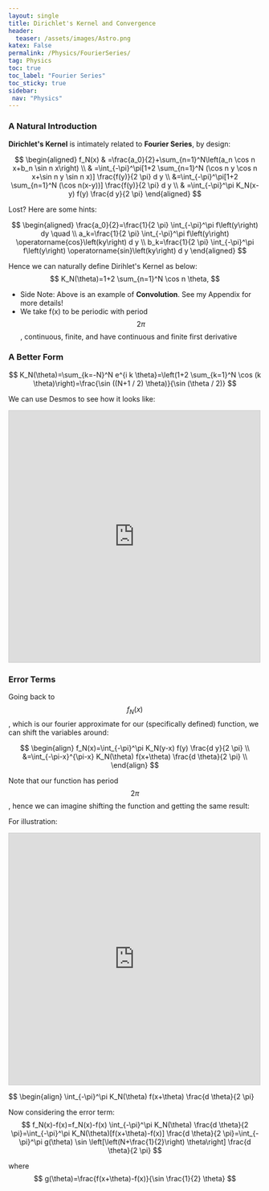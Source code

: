 ```yaml
---
layout: single
title: Dirichlet's Kernel and Convergence 
header:
  teaser: /assets/images/Astro.png
katex: False
permalink: /Physics/FourierSeries/
tag: Physics
toc: true
toc_label: "Fourier Series"
toc_sticky: true
sidebar:
 nav: "Physics"
---
```

### A Natural Introduction

**Dirichlet's Kernel** is intimately related to **Fourier Series**, by design:

$$
\begin{aligned}
f_N(x) & =\frac{a_0}{2}+\sum_{n=1}^N\left(a_n \cos n x+b_n \sin n x\right) \\
& =\int_{-\pi}^\pi[1+2 \sum_{n=1}^N (\cos n y \cos n x+\sin n y \sin n x)] \frac{f(y)}{2 \pi} d y \\
&=\int_{-\pi}^\pi[1+2 \sum_{n=1}^N (\cos n(x-y))] \frac{f(y)}{2 \pi} d y \\
& =\int_{-\pi}^\pi K_N(x-y) f(y) \frac{d y}{2 \pi}
\end{aligned}
$$

Lost? Here are some hints:

$$
\begin{aligned}
\frac{a_0}{2}=\frac{1}{2 \pi} \int_{-\pi}^\pi f\left(y\right) dy \quad \\
a_k=\frac{1}{2 \pi} \int_{-\pi}^\pi  f\left(y\right) \operatorname{cos}\left(ky\right) d y \\
b_k=\frac{1}{2 \pi} \int_{-\pi}^\pi  f\left(y\right) \operatorname{sin}\left(ky\right) d y
\end{aligned}
$$

Hence we can naturally define Dirihlet's Kernel as below:
$$
K_N(\theta)=1+2 \sum_{n=1}^N \cos n \theta,
$$

 - Side Note: Above is an example of **Convolution**. See my Appendix for more details!
 - We take f(x) to be periodic with period $$2π$$,  continuous, finite, and have continuous and finite first derivative


### A Better Form

$$
K_N(\theta)=\sum_{k=-N}^N e^{i k \theta}=\left(1+2 \sum_{k=1}^N \cos (k \theta)\right)=\frac{\sin ((N+1 / 2) \theta)}{\sin (\theta / 2)}
$$  

We can use Desmos to see how it looks like:

<iframe src="https://www.desmos.com/calculator/xf38gucws5?embed" width="500" height="500" style="border: 1px solid #ccc" frameborder=0></iframe>  

### Error Terms
Going back to $$f_N(x)$$, which is our fourier approximate for our (specifically defined) function, we can shift the variables around:

$$
\begin{align}
f_N(x)=\int_{-\pi}^\pi K_N(y-x) f(y) \frac{d y}{2 \pi} \\
&=\int_{-\pi-x}^{\pi-x} K_N(\theta) f(x+\theta) \frac{d \theta}{2 \pi} \\
\end{align}
$$

Note that our function has period $$2\pi$$, hence we can imagine shifting the function and getting the same result:

For illustration:

<iframe src="https://www.desmos.com/calculator/st6tgiveja?embed" width="500" height="500" style="border: 1px solid #ccc" frameborder=0></iframe>

$$
\begin{align}
\int_{-\pi}^\pi K_N(\theta) f(x+\theta) \frac{d \theta}{2 \pi}



Now considering the error term: 
$$
f_N(x)-f(x)=f_N(x)-f(x) \int_{-\pi}^\pi K_N(\theta) \frac{d \theta}{2 \pi}=\int_{-\pi}^\pi K_N(\theta)[f(x+\theta)-f(x)] \frac{d \theta}{2 \pi}=\int_{-\pi}^\pi g(\theta) \sin \left[\left(N+\frac{1}{2}\right) \theta\right] \frac{d \theta}{2 \pi}
$$

where
$$
g(\theta)=\frac{f(x+\theta)-f(x)}{\sin \frac{1}{2} \theta}
$$




